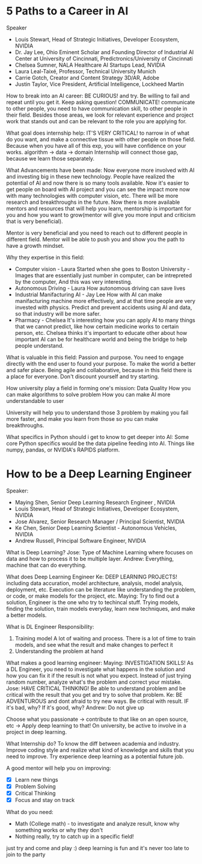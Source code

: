 # 5 Paths to a Career in AI
Speaker
- Louis Stewart, Head of Strategic Initiatives, Developer Ecosystem, NVIDIA
- Dr. Jay Lee, Ohio Eminent Scholar and Founding Director of Industrial AI Center at University of Cincinnati, Predictronics/University of Cincinnati
- Chelsea Sumner, NALA Healthcare AI Startups Lead, NVIDIA
- Laura Leal-Taixé, Professor, Technical University Munich
-  Carrie Gotch, Creator and Content Strategy 3D/AR, Adobe
- Justin Taylor, Vice President, Artificial Intelligence, Lockheed Martin

How to break into an AI career:
BE CURIOUS! and try. Be willing to fail and repeat until you get it. Keep asking question!
COMMUNICATE! communicate to other people, you need to have communication skill, to other people in their field.
Besides those areas, we look for relevant experience and project work that stands out and can be relevant to the role you are applying for.

What goal does internship help:
IT'S VERY CRITICAL! to narrow in of what do you want, and make a connective tissue with other people on those field. Because when you have all of this exp, you will have confidence on your works.
algorithm -> data -> domain
Internship will connect those gap, because we learn those separately.

What Advancements have been made:
Now everyone more involved with AI and investing big in these new technology.  People have realized the potential of AI and now there is so many tools available. Now it's easier to get people on board with AI project and you can see the impact more now with many technologies with computer vision, etc. There will be more research and breakthroughs in the future.
Now there is more available mentors and resources that will help you learn, mentorship is important for you and how you want to grow(mentor will give you more input and criticism that is very beneficial).

Mentor is very beneficial and you need to reach out to different people in different field. Mentor will be able to push you and show you the path to have a growth mindset.

Why they expertise in this field:
- Computer vision - Laura
  Started when she goes to Boston University - Images that are essentially just number in computer, can be intrepreted by the computer, And this was very interesting.
- Autonomous Driving - Laura
  How autonomous driving can save lives
- Industrial Manifacturing AI - Jay Lee
  How with AI can make manifacturing machine more effectively, and at that time people are very invested with physics. Predict and prevent accidents using AI and data, so that industry will be more safer.
- Pharmacy - Chelsea
  It's interesting how you can apply AI to many things that we cannot predict, like how certain medicine works to certain person, etc. Chelsea thinks it's important to educate other about how important AI can be for healthcare world and being the bridge to help people understand.

What is valuable in this field:
Passion and purpose. You need to engage directly with the end user to found your purpose. To make the world a better and safer place.
Being agile and collaborative, because in this field there is a place for everyone. Don't discount yourself and try starting.

How university play a field in forming one's mission:
Data Quality
How you can make algorithms to solve problem
How you can make AI more understandable to user

University will help you to understand those 3 problem by making you fail more faster, and make you learn from those so you can make breakthroughs. 


What specifics in Python should i get to know to get deeper into AI:
Some core Python specifics would be the data pipeline feeding into AI. Things like numpy, pandas, or NVIDIA's RAPIDS platform.
# How to be a Deep Learning Engineer
Speaker:
- Maying Shen, Senior Deep Learning Research Engineer , NVIDIA
- Louis Stewart, Head of Strategic Initiatives, Developer Ecosystem, NVIDIA
- Jose Alvarez, Senior Research Manager / Principal Scientist, NVIDIA
- Ke Chen, Senior Deep Learning Scientist - Autonomous Vehicles, NVIDIA
- Andrew Russell, Principal Software Engineer, NVIDIA

What is Deep Learning?
Jose: Type of Machine Learning where focuses on data and how to process it to be multiple layer. 
Andrew: Everything, machine that can do everything.

What does Deep Learning Engineer
Ke: DEEP LEARNING PROJECTS! including data accuration, model architecture, analysis, model analysis, deployment, etc. Execution can be literature like understanding the problem, or code, or make models for the project, etc.
Maying: Try to find out a solution, Engineer is the one who try to techincal stuff. Trying models, finding the solution, train models everyday, learn new techniques, and make a better models.

What is DL Engineer Responsibility:
1. Training model
   A lot of waiting and process. There is a lot of time to train models, and see what the result and make changes to perfect it
2. Understanding the problem at hand

What makes a good learning engineer:
Maying: INVESTIGATION SKILLS! As a DL Engineer, you need to investigate what happens in the solution and how you can fix it if the result is not what you expect. Instead of just trying random number, analyze what's the problem and correct your mistake.
Jose: HAVE CRITICAL THINKING! Be able to understand problem and be critical with the result that you get and try to solve that problem.
Ke: BE ADVENTUROUS and dont afraid to try new ways. Be critical with result. IF it's bad, why? If it's good, why?
Andrew: Do not give up


Choose what you passionate -> contribute to that like on an open source, etc -> Apply deep learning to that!
On university, be active to involve in a project in deep learning. 

What Internship do?
To know the diff between academia and industry. Improve coding style and realize what kind of knowledge and skills that you need to improve. Try experience deep learning as a potential future job.

A good mentor will help you on improving:
- [x]  Learn new things
- [x]  Problem Solving
- [x]  Critical Thinking
- [x]  Focus and stay on track

What do you need:
- Math (College math) - to investigate and analyze result, know why something works or why they don't
- Nothing really, try to catch up in a specific field!

just try and come and play :)
deep learning is fun and it's never too late to join to the party

